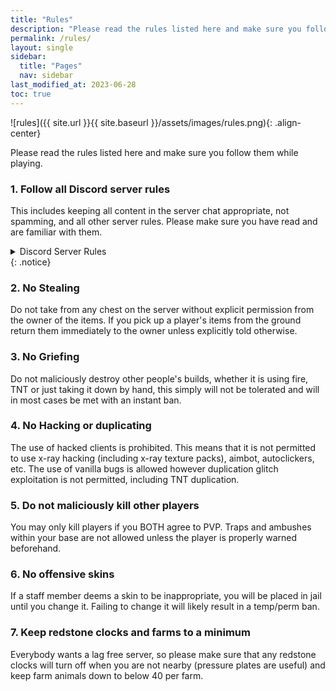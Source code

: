 ```yaml
---
title: "Rules"
description: "Please read the rules listed here and make sure you follow them while playing."
permalink: /rules/
layout: single
sidebar:
  title: "Pages"
  nav: sidebar
last_modified_at: 2023-06-28
toc: true
---
```


![rules]({{ site.url }}{{ site.baseurl }}/assets/images/rules.png){: .align-center}

Please read the rules listed here and make sure you follow them while playing.

### 1. Follow all Discord server rules

This includes keeping all content in the server chat appropriate, not spamming, and all other server rules. Please make sure you have read and are familiar with them.

<details>
<summary>Discord Server Rules</summary>
<h3>1. Be wholesome</h3>
Treat others with kindness and respect. There is to be absolutely no harassment in any way shape or form. Don't be disruptive, this includes but is not limited to spam, blasting people’s ears in voice chat, etc. Make sure to follow Discord's Community Guidelines.
<h3>2. Keep things appropriate</h3>
Keep everything family friendly and non-controversial, including abbreviations. Keep topics relevant to the channel. No topics meant to incite a negative response/argument. Do not post memes unless they are Mumbo/MC/HC related.
<h3>3. Speak only in English</h3>
Our mod team is mostly composed of only English speakers and since we can only moderate what we understand English is the only language to be spoken in the text channels. Speaking in other languages is allowed in the voice channels, but if you are requested by other users to stop, please use another voice channel.
<h3>4. No inappropriate profiles</h3>
This includes: zalgo, blank names, unusual unicode, attention seeking names, overly lengthy usernames, slurs, or any other offensive material. please keep your username in readable, understandable, and normal text.
<h3>5. No advertising or sharing files unless stated</h3>
We have done this in order to ensure the safety of our members. Please be sure to thoroughly read a channel’s description before posting any links or files.
<h3>6. Staff have final verdict on rules</h3>
If a staff member asks you to stop doing something, you should stop. All of the staff reserve the right to ban/kick/mute anyone for any reason. If someone is causing trouble, we ask you to ping staff instead of trying to take care of it on your own; No Minimodding!
<h3>7. No alt accounts</h3>
Joining the server with an alt account will be viewed as trying to evade punishment you may receive on your main account. Attempting to do so will result in your alt account getting kicked from the server.
</details>
{: .notice}

### 2. No Stealing

Do not take from any chest on the server without explicit permission from the owner of the items. If you pick up a player's items from the ground return them immediately to the owner unless explicitly told otherwise.

### 3. No Griefing

Do not maliciously destroy other people's builds, whether it is using fire, TNT or just taking it down by hand, this simply will not be tolerated and will in most cases be met with an instant ban.

### 4. No Hacking or duplicating

The use of hacked clients is prohibited. This means that it is not permitted to use x-ray hacking (including x-ray texture packs), aimbot, autoclickers, etc. The use of vanilla bugs is allowed however duplication glitch exploitation is not permitted, including TNT duplication.

### 5. Do not maliciously kill other players

You may only kill players if you BOTH agree to PVP. Traps and ambushes within your base are not allowed unless the player is properly warned beforehand.

### 6. No offensive skins

If a staff member deems a skin to be inappropriate, you will be placed in jail until you change it. Failing to change it will likely result in a temp/perm ban.

### 7. Keep redstone clocks and farms to a minimum

Everybody wants a lag free server, so please make sure that any redstone clocks will turn off when you are not nearby (pressure plates are useful) and keep farm animals down to below 40 per farm.
